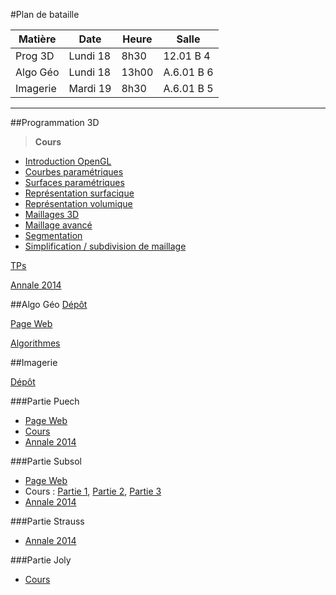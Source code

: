 #Plan de bataille

| Matière  | Date     | Heure | Salle      |
|----------|----------|-------|------------|
| Prog 3D  | Lundi 18 | 8h30  | 12.01 B 4  |
| Algo Géo | Lundi 18 | 13h00 | A.6.01 B 6 |
| Imagerie | Mardi 19 | 8h30  | A.6.01 B 5 |


----------


##Programmation 3D
> **Cours**
- [Introduction OpenGL](https://github.com/Ooya/M1-IMAGINA/blob/master/S2/3D/TP1_Intro/TDTP_Intro3DOpenGL.pdf)
- [Courbes paramétriques](https://github.com/Ooya/M1-IMAGINA/blob/master/S2/3D/TP2-3/CourbesParametriques.pdf)
- [Surfaces paramétriques](https://github.com/Ooya/M1-IMAGINA/blob/master/S2/3D/TP2-3/SurfacesParametriques.pdf)
- [Représentation surfacique](https://github.com/Ooya/M1-IMAGINA/blob/master/S2/3D/TP4/RepresentationSurfacique3D.pdf)
- [Représentation volumique](https://github.com/Ooya/M1-IMAGINA/blob/master/S2/3D/TP5/TDTP_Repr%C3%A9sentationVolumique.pdf)
- [Maillages 3D](https://github.com/Ooya/M1-IMAGINA/blob/master/S2/3D/TP6/Maillages3D.pdf)
- [Maillage avancé](https://github.com/Ooya/M1-IMAGINA/blob/master/S2/3D/TP7/MaillageAvance.pdf)
- [Segmentation](https://github.com/Ooya/M1-IMAGINA/blob/master/S2/3D/TP8/Segmentation.compressed.pdf)
- [Simplification / subdivision de maillage](https://github.com/Ooya/M1-IMAGINA/blob/master/S2/3D/TP9/Simplification_Subdivision.compressed.pdf)

[TPs](https://github.com/Ooya/M1-IMAGINA/tree/master/S2/3D)

[Annale 2014](https://github.com/Ooya/M1-IMAGINA/blob/master/S2/3D/Partiel_Modelisation_3D_2013-2014.pdf)

##Algo Géo
[Dépôt](https://github.com/Ooya/M1-IMAGINA/tree/master/S2/Algo%20Geometrique)

[Page Web](https://www.lirmm.fr/~bessy/AlgoGeo/accueil.html)

[Algorithmes](https://github.com/Ooya/M1-IMAGINA/blob/master/S2/Algo%20Geometrique/Algorithmes.pdf)

##Imagerie

[Dépôt](https://github.com/Ooya/M1-IMAGINA/tree/master/S2/Images)

###Partie Puech
- [Page Web](https://www.lirmm.fr/~wpuech/enseignement/master_informatique/Analyse_Traitement_Image/)
- [Cours](https://github.com/Ooya/M1-IMAGINA/blob/master/S2/Images/CoursPuech.pdf)
- [Annale 2014](https://github.com/Ooya/M1-IMAGINA/blob/master/S2/Images/13_14_exam_images_M1_IMAGINA_partie_Puech.pdf)

###Partie Subsol
- [Page Web](http://www.lirmm.fr/~subsol/GMIN215/)
- Cours : [Partie 1](http://www.lirmm.fr/~subsol/GMIN215/GMIN215.1.pdf), [Partie 2](http://www.lirmm.fr/~subsol/GMIN215/GMIN215.2.pdf), [Partie 3](http://www.lirmm.fr/~subsol/GMIN215/GMIN215.3.pdf)
- [Annale 2014](https://github.com/Ooya/M1-IMAGINA/blob/master/S2/Images/13_14_exam_images_M1_IMAGINA_partie_Subsol.pdf)

###Partie Strauss
- [Annale 2014](https://github.com/Ooya/M1-IMAGINA/blob/master/S2/Images/13_14_exam_images_M1_IMAGINA_partie_Strauss.pdf)

###Partie Joly
- [Cours](https://github.com/Ooya/M1-IMAGINA/blob/master/S2/Images/CoursJoly.pdf)
